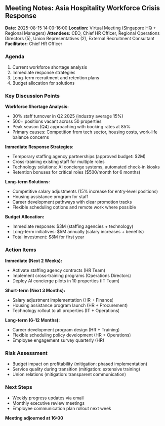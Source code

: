 ## Meeting Notes: Asia Hospitality Workforce Crisis Response

**Date:** 2025-08-15 14:00-16:00
**Location:** Virtual Meeting (Singapore HQ + Regional Managers)
**Attendees:** CEO, Chief HR Officer, Regional Operations Directors (5), Union Representatives (2), External Recruitment Consultant
**Facilitator:** Chief HR Officer

### Agenda
1. Current workforce shortage analysis
2. Immediate response strategies
3. Long-term recruitment and retention plans
4. Budget allocation for solutions

### Key Discussion Points

**Workforce Shortage Analysis:**
- 30% staff turnover in Q2 2025 (industry average 15%)
- 500+ positions vacant across 50 properties
- Peak season (Q4) approaching with booking rates at 85%
- Primary causes: Competition from tech sector, housing costs, work-life balance concerns

**Immediate Response Strategies:**
- Temporary staffing agency partnerships (approved budget: $2M)
- Cross-training existing staff for multiple roles
- Technology solutions: AI concierge systems, automated check-in kiosks
- Retention bonuses for critical roles ($500/month for 6 months)

**Long-term Solutions:**
- Competitive salary adjustments (15% increase for entry-level positions)
- Housing assistance program for staff
- Career development pathways with clear promotion tracks
- Flexible scheduling options and remote work where possible

**Budget Allocation:**
- Immediate response: $3M (staffing agencies + technology)
- Long-term initiatives: $5M annually (salary increases + benefits)
- Total investment: $8M for first year

### Action Items

**Immediate (Next 2 Weeks):**
- Activate staffing agency contracts (HR Team)
- Implement cross-training programs (Operations Directors)
- Deploy AI concierge pilots in 10 properties (IT Team)

**Short-term (Next 3 Months):**
- Salary adjustment implementation (HR + Finance)
- Housing assistance program launch (HR + Procurement)
- Technology rollout to all properties (IT + Operations)

**Long-term (6-12 Months):**
- Career development program design (HR + Training)
- Flexible scheduling policy development (HR + Operations)
- Employee engagement survey quarterly (HR)

### Risk Assessment
- Budget impact on profitability (mitigation: phased implementation)
- Service quality during transition (mitigation: extensive training)
- Union relations (mitigation: transparent communication)

### Next Steps
- Weekly progress updates via email
- Monthly executive review meetings
- Employee communication plan rollout next week

**Meeting adjourned at 16:00**